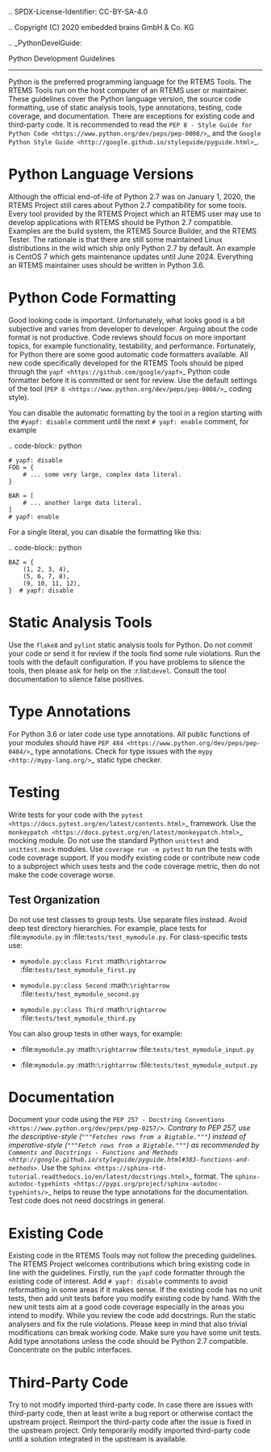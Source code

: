 .. SPDX-License-Identifier: CC-BY-SA-4.0

.. Copyright (C) 2020 embedded brains GmbH & Co. KG

.. _PythonDevelGuide:

Python Development Guidelines
*****************************

Python is the preferred programming language for the RTEMS Tools.  The RTEMS
Tools run on the host computer of an RTEMS user or maintainer.  These
guidelines cover the Python language version, the source code formatting, use
of static analysis tools, type annotations, testing, code coverage, and
documentation.  There are exceptions for existing code and third-party code.
It is recommended to read the
`PEP 8 - Style Guide for Python Code <https://www.python.org/dev/peps/pep-0008/>`_
and the
`Google Python Style Guide <http://google.github.io/styleguide/pyguide.html>`_.

Python Language Versions
========================

Although the official end-of-life of Python 2.7 was on January 1, 2020, the
RTEMS Project still cares about Python 2.7 compatibility for some tools.  Every
tool provided by the RTEMS Project which an RTEMS user may use to develop
applications with RTEMS should be Python 2.7 compatible.  Examples are the
build system, the RTEMS Source Builder, and the RTEMS Tester.  The rationale is
that there are still some maintained Linux distributions in the wild which ship
only Python 2.7 by default.  An example is CentOS 7 which gets maintenance
updates until June 2024.  Everything an RTEMS maintainer uses should be written
in Python 3.6.

Python Code Formatting
======================

Good looking code is important.  Unfortunately, what looks good is a bit
subjective and varies from developer to developer.  Arguing about the code
format is not productive.  Code reviews should focus on more important topics,
for example functionality, testability, and performance.  Fortunately, for
Python there are some good automatic code formatters available.  All new code
specifically developed for the RTEMS Tools should be piped through the
`yapf <https://github.com/google/yapf>`_ Python code formatter before it is
committed or sent for review.  Use the default settings of the tool
(`PEP 8 <https://www.python.org/dev/peps/pep-0008/>`_ coding style).

You can disable the automatic formatting by the tool in a region starting with
the ``#yapf: disable`` comment until the next ``# yapf: enable`` comment, for
example

.. code-block:: python

    # yapf: disable
    FOO = {
        # ... some very large, complex data literal.
    }

    BAR = [
        # ... another large data literal.
    ]
    # yapf: enable

For a single literal, you can disable the formatting like this:

.. code-block:: python

    BAZ = {
        (1, 2, 3, 4),
        (5, 6, 7, 8),
        (9, 10, 11, 12),
    }  # yapf: disable

Static Analysis Tools
=====================

Use the ``flake8`` and ``pylint`` static analysis tools for Python.  Do not
commit your code or send it for review if the tools find some rule
violations.  Run the tools with the default configuration.  If you have
problems to silence the tools, then please ask for help on the :r:list:`devel`.
Consult the tool documentation to silence false positives.

Type Annotations
================

For Python 3.6 or later code use type annotations.  All public functions of
your modules should have `PEP 484 <https://www.python.org/dev/peps/pep-0484/>`_
type annotations.  Check for type issues with the
`mypy <http://mypy-lang.org/>`_ static type checker.

Testing
=======

Write tests for your code with the
`pytest <https://docs.pytest.org/en/latest/contents.html>`_ framework.  Use the
`monkeypatch <https://docs.pytest.org/en/latest/monkeypatch.html>`_ mocking
module.  Do not use the standard Python ``unittest`` and ``unittest.mock``
modules.  Use ``coverage run -m pytest`` to run the tests with code coverage
support.  If you modify existing code or contribute new code to a subproject
which uses tests and the code coverage metric, then do not make the code
coverage worse.

Test Organization
-----------------

Do not use test classes to group tests.  Use separate files instead.  Avoid
deep test directory hierarchies.  For example, place tests for
:file:`mymodule.py` in :file:`tests/test_mymodule.py`.  For class-specific
tests use:

* ``mymodule.py:class First`` :math:`\rightarrow`
  :file:`tests/test_mymodule_first.py`

* ``mymodule.py:class Second`` :math:`\rightarrow`
  :file:`tests/test_mymodule_second.py`

* ``mymodule.py:class Third`` :math:`\rightarrow`
  :file:`tests/test_mymodule_third.py`

You can also group tests in other ways, for example:

* :file:`mymodule.py` :math:`\rightarrow` :file:`tests/test_mymodule_input.py`

* :file:`mymodule.py` :math:`\rightarrow` :file:`tests/test_mymodule_output.py`

Documentation
=============

Document your code using the
`PEP 257 - Docstring Conventions <https://www.python.org/dev/peps/pep-0257/>`_.
Contrary to PEP 257, use the descriptive-style
(``"""Fetches rows from a Bigtable."""``) instead of imperative-style
(``"""Fetch rows from a Bigtable."""``) as recommended by
`Comments and Docstrings - Functions and Methods <http://google.github.io/styleguide/pyguide.html#383-functions-and-methods>`_.
Use the
`Sphinx <https://sphinx-rtd-tutorial.readthedocs.io/en/latest/docstrings.html>`_
format.  The
`sphinx-autodoc-typehints <https://pypi.org/project/sphinx-autodoc-typehints/>`_
helps to reuse the type annotations for the documentation.  Test code does not
need docstrings in general.

Existing Code
=============

Existing code in the RTEMS Tools may not follow the preceding guidelines.  The
RTEMS Project welcomes contributions which bring existing code in line with the
guidelines.  Firstly, run the ``yapf`` code formatter through the existing code
of interest.  Add ``# yapf: disable`` comments to avoid reformatting in some
areas if it makes sense.  If the existing code has no unit tests, then add unit
tests before you modify existing code by hand.  With the new unit tests aim at
a good code coverage especially in the areas you intend to modify.  While you
review the code add docstrings.  Run the static analysers and fix the rule
violations.  Please keep in mind that also trivial modifications can break
working code.  Make sure you have some unit tests.  Add type annotations unless
the code should be Python 2.7 compatible.  Concentrate on the public
interfaces.

Third-Party Code
================

Try to not modify imported third-party code.  In case there are issues with
third-party code, then at least write a bug report or otherwise contact the
upstream project.  Reimport the third-party code after the issue is fixed in
the upstream project.  Only temporarily modify imported third-party code until
a solution integrated in the upstream is available.

